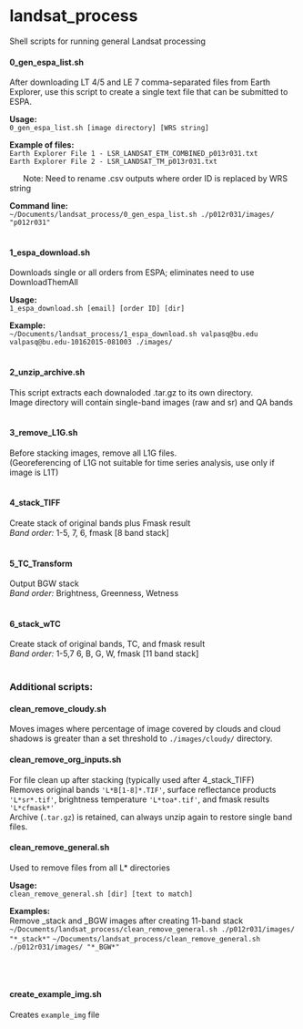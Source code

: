 # landsat_process
Shell scripts for running general Landsat processing

#### 0_gen_espa_list.sh
After downloading LT 4/5 and LE 7 comma-separated files from Earth Explorer, 
use this script to create a single text file that can be submitted to ESPA.

**Usage:**</br>
```0_gen_espa_list.sh [image directory] [WRS string]```

**Example of files:**</br>
```Earth Explorer File 1 - LSR_LANDSAT_ETM_COMBINED_p013r031.txt```</br>
```Earth Explorer File 2 - LSR_LANDSAT_TM_p013r031.txt```</br>

&nbsp;&nbsp;&nbsp;&nbsp;&nbsp;&nbsp;Note: Need to rename .csv outputs where order ID is replaced by WRS string

**Command line:** </br>
```~/Documents/landsat_process/0_gen_espa_list.sh ./p012r031/images/ "p012r031"```
<br>
<br>

#### 1_espa_download.sh
Downloads single or all orders from ESPA; eliminates need to use DownloadThemAll

**Usage:** </br>
```1_espa_download.sh [email] [order ID] [dir]```

**Example:** </br>
```~/Documents/landsat_process/1_espa_download.sh valpasq@bu.edu valpasq@bu.edu-10162015-081003 ./images/```
<br>
<br>

#### 2_unzip_archive.sh
This script extracts each downaloded .tar.gz to its own directory. <br>
Image directory will contain single-band images (raw and sr) and QA bands
<br>
<br>

#### 3_remove_L1G.sh
Before stacking images, remove all L1G files. <br>
(Georeferencing of L1G not suitable for time series analysis, use only if image is L1T)
<br>
<br>

#### 4_stack_TIFF
Create stack of original bands plus Fmask result <br> 
*Band order:* 1-5, 7, 6, fmask [8 band stack]
<br>
<br>

#### 5_TC_Transform
Output BGW stack <br>
*Band order:* Brightness, Greenness, Wetness
<br>
<br>

#### 6_stack_wTC
Create stack of original bands, TC, and fmask result <br>
*Band order:* 1-5,7 6, B, G, W, fmask [11 band stack]
<br>
<br>

### Additional scripts:
#### clean_remove_cloudy.sh
Moves images where percentage of image covered by clouds and cloud shadows is greater than a set threshold to ```./images/cloudy/``` directory.
<br>

#### clean_remove_org_inputs.sh
For file clean up after stacking (typically used after 4_stack_TIFF) <br>
Removes original bands ```'L*B[1-8]*.TIF'```, surface reflectance products ```'L*sr*.tif'```, brightness temperature ```'L*toa*.tif'```, and fmask results ```'L*cfmask*'``` <br>
Archive (```.tar.gz```) is retained, can always unzip again to restore single band files.
<br> 

#### clean_remove_general.sh
Used to remove files from all L* directories <br>

**Usage:** </br>
```clean_remove_general.sh [dir] [text to match]```

**Examples:** </br>
Remove _stack and _BGW images after creating 11-band stack
```~/Documents/landsat_process/clean_remove_general.sh ./p012r031/images/ "*_stack*"```
```~/Documents/landsat_process/clean_remove_general.sh ./p012r031/images/ "*_BGW*"```
<br>
<br>

<br> 

#### create_example_img.sh
Creates ```example_img``` file <br>




